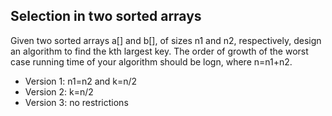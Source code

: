 ## Selection in two sorted arrays

Given two sorted arrays a[] and b[], of sizes n1 and n2, respectively, design an algorithm to find the kth largest key. The order of growth of the worst case running time of your algorithm should be logn, where n=n1+n2.

* Version 1: n1=n2 and k=n/2
* Version 2: k=n/2
* Version 3: no restrictions